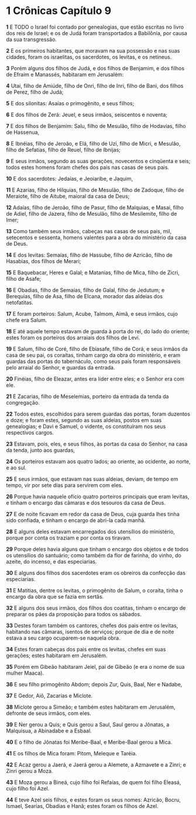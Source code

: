 # 1 Crônicas Capítulo 9

**1** 	E TODO o Israel foi contado por genealogias, que estão escritas no livro dos reis de Israel; e os de Judá foram transportados a Babilônia, por causa da sua transgressão.

**2** 	E os primeiros habitantes, que moravam na sua possessão e nas suas cidades, foram os israelitas, os sacerdotes, os levitas, e os netineus.

**3** 	Porém alguns dos filhos de Judá, e dos filhos de Benjamim, e dos filhos de Efraim e Manassés, habitaram em Jerusalém:

**4** 	Utai, filho de Amiúde, filho de Onri, filho de Inri, filho de Bani, dos filhos de Perez, filho de Judá;

**5** 	E dos silonitas: Asaías o primogênito, e seus filhos;

**6** 	E dos filhos de Zerá: Jeuel, e seus irmãos, seiscentos e noventa;

**7** 	E dos filhos de Benjamim: Salu, filho de Mesulão, filho de Hodavias, filho de Hassenua,

**8** 	E Ibnéias, filho de Jeroão, e Elá, filho de Uzi, filho de Micri, e Mesulão, filho de Sefatias, filho de Reuel, filho de Ibnijas;

**9** 	E seus irmãos, segundo as suas gerações, novecentos e cinqüenta e seis; todos estes homens foram chefes dos pais nas casas de seus pais.

**10** 	E dos sacerdotes: Jedaías, e Jeoiaribe, e Jaquim,

**11** 	E Azarias, filho de Hilquias, filho de Mesulão, filho de Zadoque, filho de Meraiote, filho de Aitube, maioral da casa de Deus;

**12** 	Adaías, filho de Jeroão, filho de Pasur, filho de Malquias, e Masai, filho de Adiel, filho de Jazera, filho de Mesulão, filho de Mesilemite, filho de Imer;

**13** 	Como também seus irmãos, cabeças nas casas de seus pais, mil, setecentos e sessenta, homens valentes para a obra do ministério da casa de Deus.

**14** 	E dos levitas: Semaías, filho de Hassube, filho de Azricão, filho de Hasabias, dos filhos de Merari;

**15** 	E Baquebacar, Heres e Galal; e Matanias, filho de Mica, filho de Zicri, filho de Asafe;

**16** 	E Obadias, filho de Semaías, filho de Galal, filho de Jedutum; e Berequias, filho de Asa, filho de Elcana, morador das aldeias dos netofatitas.

**17** 	E foram porteiros: Salum, Acube, Talmom, Aimã, e seus irmãos, cujo chefe era Salum.

**18** 	E até aquele tempo estavam de guarda à porta do rei, do lado do oriente; estes foram os porteiros dos arraiais dos filhos de Levi.

**19** 	E Salum, filho de Coré, filho de Ebiasafe, filho de Corá, e seus irmãos da casa de seu pai, os coraítas, tinham cargo da obra do ministério, e eram guardas das portas do tabernáculo, como seus pais foram responsáveis pelo arraial do Senhor, e guardas da entrada.

**20** 	Finéias, filho de Eleazar, antes era líder entre eles; e o Senhor era com ele.

**21** 	E Zacarias, filho de Meselemias, porteiro da entrada da tenda da congregação.

**22** 	Todos estes, escolhidos para serem guardas das portas, foram duzentos e doze; e foram estes, segundo as suas aldeias, postos em suas genealogias; e Davi e Samuel, o vidente, os constituíram nos seus respectivos cargos.

**23** 	Estavam, pois, eles, e seus filhos, às portas da casa do Senhor, na casa da tenda, junto aos guardas,

**24** 	Os porteiros estavam aos quatro lados; ao oriente, ao ocidente, ao norte, e ao sul.

**25** 	E seus irmãos, que estavam nas suas aldeias, deviam, de tempo em tempo, vir por sete dias para servirem com eles.

**26** 	Porque havia naquele ofício quatro porteiros principais que eram levitas, e tinham o encargo das câmaras e dos tesouros da casa de Deus.

**27** 	E de noite ficavam em redor da casa de Deus, cuja guarda lhes tinha sido confiada, e tinham o encargo de abri-la cada manhã.

**28** 	E alguns deles estavam encarregados dos utensílios do ministério, porque por conta os traziam e por conta os tiravam.

**29** 	Porque deles havia alguns que tinham o encargo dos objetos e de todos os utensílios do santuário; como também da flor de farinha, do vinho, do azeite, do incenso, e das especiarias.

**30** 	E alguns dos filhos dos sacerdotes eram os obreiros da confecção das especiarias.

**31** 	E Matitias, dentre os levitas, o primogênito de Salum, o coraíta, tinha o encargo da obra que se fazia em sertãs.

**32** 	E alguns dos seus irmãos, dos filhos dos coatitas, tinham o encargo de preparar os pães da proposição para todos os sábados.

**33** 	Destes foram também os cantores, chefes dos pais entre os levitas, habitando nas câmaras, isentos de serviços; porque de dia e de noite estava a seu cargo ocuparem-se naquela obra.

**34** 	Estes foram cabeças dos pais entre os levitas, chefes em suas gerações; estes habitaram em Jerusalém.

**35** 	Porém em Gibeão habitaram Jeiel, pai de Gibeão (e era o nome de sua mulher Maaca).

**36** 	E seu filho primogênito Abdom; depois Zur, Quis, Baal, Ner e Nadabe,

**37** 	E Gedor, Aiô, Zacarias e Miclote.

**38** 	Miclote gerou a Simeão; e também estes habitaram em Jerusalém, defronte de seus irmãos, com eles.

**39** 	E Ner gerou a Quis; e Quis gerou a Saul, Saul gerou a Jônatas, a Malquisua, a Abinadabe e a Esbaal.

**40** 	E o filho de Jônatas foi Meribe-Baal, e Meribe-Baal gerou a Mica.

**41** 	E os filhos de Mica foram: Pitom, Meleque e Taréia.

**42** 	E Acaz gerou a Jaerá, e Jaerá gerou a Alemete, a Azmavete e a Zinri; e Zinri gerou a Moza.

**43** 	E Moza gerou a Bineá, cujo filho foi Refaías, de quem foi filho Eleasá, cujo filho foi Azel.

**44** 	E teve Azel seis filhos, e estes foram os seus nomes: Azricão, Bocru, Ismael, Searias, Obadias e Hanã; estes foram os filhos de Azel.

